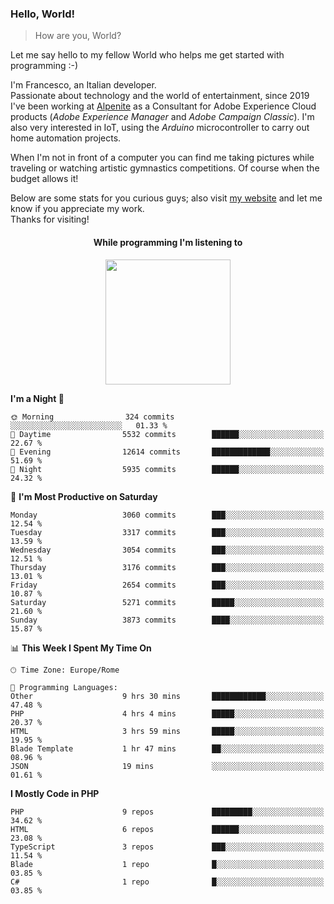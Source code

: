 ### Hello, World!

> How are you, World?

Let me say hello to my fellow World who helps me get started with programming :-)

I'm Francesco, an Italian developer.  
Passionate about technology and the world of entertainment, since 2019 I've been working at [Alpenite](https://www.alpenite.com) as a Consultant for Adobe Experience Cloud products (*Adobe Experience Manager* and *Adobe Campaign Classic*). I'm also very interested in IoT, using the *Arduino* microcontroller to carry out home automation projects.

When I'm not in front of a computer you can find me taking pictures while traveling or watching artistic gymnastics competitions. Of course when the budget allows it!

Below are some stats for you curious guys; also visit [my website](https://www.francescorega.eu) and let me know if you appreciate my work.  
Thanks for visiting!

<div align="center">
  <h4>While programming I'm listening to</h4>
  <a href="https://apps.francescorega.eu/now-playing/11147232609" target="_blank"><img src="https://apps.francescorega.eu/now-playing/11147232609" width="200"></a>
</div>

<!--START_SECTION:waka-->
**I'm a Night 🦉** 

```text
🌞 Morning                324 commits         ░░░░░░░░░░░░░░░░░░░░░░░░░   01.33 % 
🌆 Daytime                5532 commits        ██████░░░░░░░░░░░░░░░░░░░   22.67 % 
🌃 Evening                12614 commits       █████████████░░░░░░░░░░░░   51.69 % 
🌙 Night                  5935 commits        ██████░░░░░░░░░░░░░░░░░░░   24.32 % 
```
📅 **I'm Most Productive on Saturday** 

```text
Monday                   3060 commits        ███░░░░░░░░░░░░░░░░░░░░░░   12.54 % 
Tuesday                  3317 commits        ███░░░░░░░░░░░░░░░░░░░░░░   13.59 % 
Wednesday                3054 commits        ███░░░░░░░░░░░░░░░░░░░░░░   12.51 % 
Thursday                 3176 commits        ███░░░░░░░░░░░░░░░░░░░░░░   13.01 % 
Friday                   2654 commits        ███░░░░░░░░░░░░░░░░░░░░░░   10.87 % 
Saturday                 5271 commits        █████░░░░░░░░░░░░░░░░░░░░   21.60 % 
Sunday                   3873 commits        ████░░░░░░░░░░░░░░░░░░░░░   15.87 % 
```


📊 **This Week I Spent My Time On** 

```text
🕑︎ Time Zone: Europe/Rome

💬 Programming Languages: 
Other                    9 hrs 30 mins       ████████████░░░░░░░░░░░░░   47.48 % 
PHP                      4 hrs 4 mins        █████░░░░░░░░░░░░░░░░░░░░   20.37 % 
HTML                     3 hrs 59 mins       █████░░░░░░░░░░░░░░░░░░░░   19.95 % 
Blade Template           1 hr 47 mins        ██░░░░░░░░░░░░░░░░░░░░░░░   08.96 % 
JSON                     19 mins             ░░░░░░░░░░░░░░░░░░░░░░░░░   01.61 % 
```

**I Mostly Code in PHP** 

```text
PHP                      9 repos             █████████░░░░░░░░░░░░░░░░   34.62 % 
HTML                     6 repos             ██████░░░░░░░░░░░░░░░░░░░   23.08 % 
TypeScript               3 repos             ███░░░░░░░░░░░░░░░░░░░░░░   11.54 % 
Blade                    1 repo              █░░░░░░░░░░░░░░░░░░░░░░░░   03.85 % 
C#                       1 repo              █░░░░░░░░░░░░░░░░░░░░░░░░   03.85 % 
```




<!--END_SECTION:waka-->
